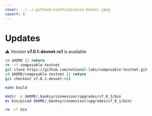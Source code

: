 ```yaml
---
cover: ../../.gitbook/assets/picasso-banner.jpeg
coverY: 0
---
```


# Updates

⚠️ Version **v7.0.1-devnet-rc1** is available

```bash
cd $HOME || return
rm -rf composable-testnet
git clone https://github.com/notional-labs/composable-testnet.git
cd $HOME/composable-testnet || return
git checkout v7.0.1-devnet-rc1

make build

mkdir -p $HOME/.banksy/cosmovisor/upgrades/v7_0_1/bin
mv bin/picad $HOME/.banksy/cosmovisor/upgrades/v7_0_1/bin/

rm -rf bin
```
